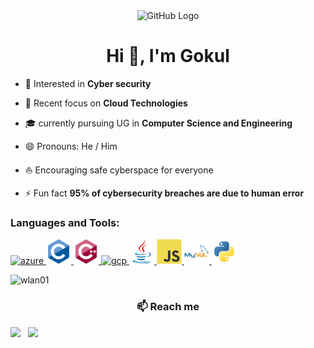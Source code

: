<div align="center">
<img src="https://github.com/raghavk16/raghavk16/blob/master/octo.gif" alt="GitHub Logo" width="150" height="150" />
</div>

<h1 align="center">Hi 👋, I'm Gokul</h1>

- 🧐 Interested in **Cyber security**

- 🌱 Recent focus on **Cloud Technologies**

- 🎓 currently pursuing UG in **Computer Science and Engineering**

- 😄 Pronouns: He / Him

- ⛵ Encouraging safe cyberspace for everyone

- ⚡ Fun fact **95% of cybersecurity breaches are due to human error**

<h3 align="left">Languages and Tools:</h3>
<p align="left"> <a href="https://azure.microsoft.com/en-in/" target="_blank"> <img src="https://www.vectorlogo.zone/logos/microsoft_azure/microsoft_azure-icon.svg" alt="azure" width="40" height="40"/> </a> <a href="https://www.cprogramming.com/" target="_blank"> <img src="https://raw.githubusercontent.com/devicons/devicon/master/icons/c/c-original.svg" alt="c" width="40" height="40"/> </a> <a href="https://www.w3schools.com/cpp/" target="_blank"> <img src="https://raw.githubusercontent.com/devicons/devicon/master/icons/cplusplus/cplusplus-original.svg" alt="cplusplus" width="40" height="40"/> </a> <a href="https://cloud.google.com" target="_blank"> <img src="https://www.vectorlogo.zone/logos/google_cloud/google_cloud-icon.svg" alt="gcp" width="40" height="40"/> </a> <a href="https://www.java.com" target="_blank"> <img src="https://raw.githubusercontent.com/devicons/devicon/master/icons/java/java-original.svg" alt="java" width="40" height="40"/> </a> <a href="https://developer.mozilla.org/en-US/docs/Web/JavaScript" target="_blank"> <img src="https://raw.githubusercontent.com/devicons/devicon/master/icons/javascript/javascript-original.svg" alt="javascript" width="40" height="40"/> </a> <a href="https://www.mysql.com/" target="_blank"> <img src="https://raw.githubusercontent.com/devicons/devicon/master/icons/mysql/mysql-original-wordmark.svg" alt="mysql" width="40" height="40"/> </a> <a href="https://www.python.org" target="_blank"> <img src="https://raw.githubusercontent.com/devicons/devicon/master/icons/python/python-original.svg" alt="python" width="40" height="40"/> </a> </p>

<p align="left"> <img src="https://komarev.com/ghpvc/?username=wlan01&label=Profile%20views&color=0e75b6&style=flat" alt="wlan01" /> </p>

<h3 align="center">
📫 Reach me
  </h3>
  
  
[<img src="https://img.icons8.com/color/48/000000/linkedin.png" width="3.5%"/>](https://in.linkedin.com/in/gokul-link?trk=profile-badge) &nbsp; [<img src="https://img.icons8.com/fluent/48/000000/instagram-new.png" width="3.5%"/>](http://instagram.com/third_echelon49?utm_source=qr)           
</h3>
